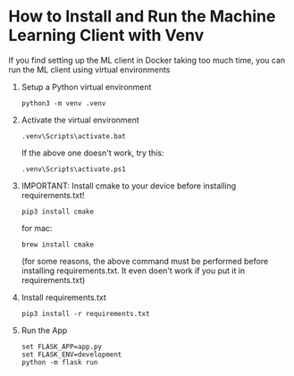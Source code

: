 # How to Install and Run the Machine Learning Client with Venv
If you find setting up the ML client in Docker taking too much time, you can run the ML client using virtual environments 

1. Setup a Python virtual environment
   ```
   python3 -m venv .venv
   ```

2. Activate the virtual environment
   ```
   .venv\Scripts\activate.bat
   ```
   If the above one doesn't work, try this:
   ```
   .venv\Scripts\activate.ps1
   ```


3. IMPORTANT: Install cmake to your device before installing requirements.txt!
   
    ```
    pip3 install cmake                                                                  
    ```
    for mac:
    ```
    brew install cmake
    ```
    (for some reasons, the above command must be performed before installing requirements.txt. It even doen't work if you put it in requirements.txt)

4. Install requirements.txt
   ```
   pip3 install -r requirements.txt
   ```

5. Run the App
   ```
   set FLASK_APP=app.py
   set FLASK_ENV=development
   python -m flask run
   ```